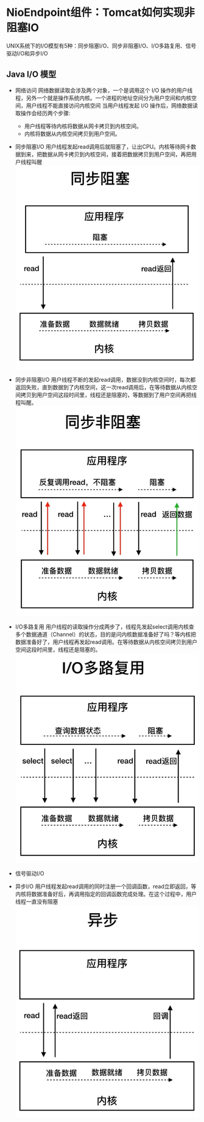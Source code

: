 # NioEndpoint组件：Tomcat如何实现非阻塞IO

UNIX系统下的I/O模型有5种：同步阻塞I/O、同步非阻塞I/O、I/O多路复用、信号驱动I/O和异步I/O

## Java I/O 模型

+ 网络访问
网络数据读取会涉及两个对象，一个是调用这个 I/O 操作的用户线程，另外一个就是操作系统内核。一个进程的地址空间分为用户空间和内核空间，用户线程不能直接访问内核空间
当用户线程发起 I/O 操作后，网络数据读取操作会经历两个步骤:
  + 用户线程等待内核将数据从网卡拷贝到内核空间。
  + 内核将数据从内核空间拷贝到用户空间。

+ 同步阻塞I/O
用户线程发起read调用后就阻塞了，让出CPU。内核等待网卡数据到来，把数据从网卡拷贝到内核空间，接着把数据拷贝到用户空间，再把用户线程叫醒
![synblocked.jpg](./imgs/synblocked.jpg)
+ 同步非阻塞I/O
用户线程不断的发起read调用，数据没到内核空间时，每次都返回失败，直到数据到了内核空间，这一次read调用后，在等待数据从内核空间拷贝到用户空间这段时间里，线程还是阻塞的，等数据到了用户空间再把线程叫醒。
![synNonblocked.jpg](./imgs/synNonblocked.jpg)
+ I/O多路复用
用户线程的读取操作分成两步了，线程先发起select调用内核查多个数据通道（Channel）的状态，目的是问内核数据准备好了吗？等内核把数据准备好了，用户线程再发起read调用。在等待数据从内核空间拷贝到用户空间这段时间里，线程还是阻塞的。
![Multiplexing.jpg](./imgs/Multiplexing.jpg)
+ 信号驱动I/O

+ 异步I/O
用户线程发起read调用的同时注册一个回调函数，read立即返回，等内核将数据准备好后，再调用指定的回调函数完成处理。在这个过程中，用户线程一直没有阻塞
![asyncIO.jpg](./imgs/asyncIO.jpg)
